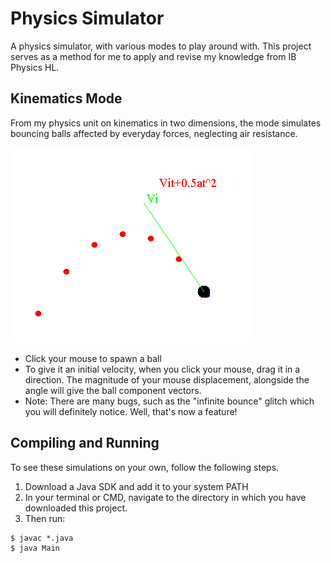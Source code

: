 # Physics Simulator
A physics simulator, with various modes to play around with. This project serves as a method for me to apply and revise my knowledge from IB Physics HL.

## Kinematics Mode
From my physics unit on kinematics in two dimensions, the mode simulates bouncing balls affected by everyday forces, neglecting air resistance.

![Kinematics Demo](images/kinematics_demo.png?raw=true "Kinematics Demo")
* Click your mouse to spawn a ball
* To give it an initial velocity, when you click your mouse, drag it in a direction. The magnitude of your mouse displacement, alongside the angle will give the ball component vectors.
* Note: There are many bugs, such as the "infinite bounce" glitch which you will definitely notice. Well, that's now a feature!

## Compiling and Running
To see these simulations on your own, follow the following steps.
1. Download a Java SDK and add it to your system PATH
2. In your terminal or CMD, navigate to the directory in which you have downloaded this project.
3. Then run:
```
$ javac *.java
$ java Main
```
